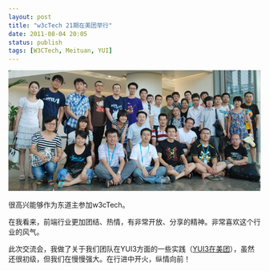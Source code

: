 ```yaml
---
layout: post
title: "w3cTech 21期在美团举行"
date: 2011-08-04 20:05
status: publish
tags: [W3CTech, Meituan, YUI]
---
```


![w3ctech in meituan](/images/w3ctech-meituan.jpg)

很高兴能够作为东道主参加w3cTech。

在我看来，前端行业更加团结、热情，有非常开放、分享的精神。非常喜欢这个行业的风气。

此次交流会，我做了关于我们团队在YUI3方面的一些实践（[YUI3在美团](/yui3-in-meituan.html)），虽然还很初级，但我们在慢慢强大。在行进中开火，纵情向前！
